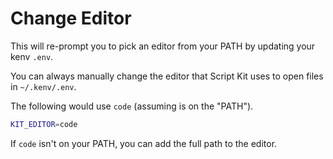 <meta path="kit/change-editor">
      
# Change Editor

This will re-prompt you to pick an editor from your PATH by updating your kenv `.env`.

You can always manually change the editor that Script Kit uses to open files in `~/.kenv/.env`.

The following would use `code` (assuming is on the "PATH").

```bash
KIT_EDITOR=code
```

If `code` isn't on your PATH, you can add the full path to the editor.
